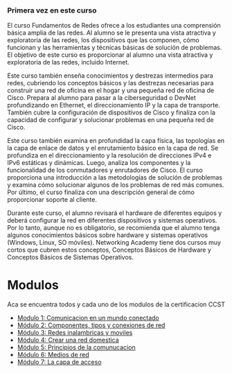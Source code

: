 ### Primera vez en este curso
El curso Fundamentos de Redes ofrece a los estudiantes una comprensión básica amplia de las redes. Al alumno se le presenta una vista atractiva y exploratoria de las redes, los dispositivos que las componen, cómo funcionan y las herramientas y técnicas básicas de solución de problemas. El objetivo de este curso es proporcionar al alumno una vista atractiva y exploratoria de las redes, incluido Internet.

Este curso también enseña conocimientos y destrezas intermedios para redes, cubriendo los conceptos básicos y las destrezas necesarias para construir una red de oficina en el hogar y una pequeña red de oficina de Cisco. Prepara al alumno para pasar a la ciberseguridad o DevNet profundizando en Ethernet, el direccionamiento IP y la capa de transporte. También cubre la configuración de dispositivos de Cisco y finaliza con la capacidad de configurar y solucionar problemas en una pequeña red de Cisco.

Este curso también examina en profundidad la capa física, las topologías en la capa de enlace de datos y el enrutamiento básico en la capa de red. Se profundiza en el direccionamiento y la resolución de direcciones IPv4 e IPv6 estáticas y dinámicas. Luego, analiza los componentes y la funcionalidad de los conmutadores y enrutadores de Cisco. El curso proporciona una introducción a las metodologías de solución de problemas y examina cómo solucionar algunos de los problemas de red más comunes. Por último, el curso finaliza con una descripción general de cómo proporcionar soporte al cliente.

Durante este curso, el alumno revisará el hardware de diferentes equipos y deberá configurar la red en diferentes dispositivos y sistemas operativos. Por lo tanto, aunque no es obligatorio, se recomienda que el alumno tenga algunos conocimientos básicos sobre hardware y sistemas operativos (Windows, Linux, SO móviles). Networking Academy tiene dos cursos muy cortos que cubren estos conceptos, Conceptos Básicos de Hardware y Conceptos Básicos de Sistemas Operativos.

# Modulos

Aca se encuentra todos y cada uno de los modulos de la certificacion CCST

- [Modulo 1: Comunicacion en un mundo conectado](./modulos/modulo1.md)
- [Módulo 2: Componentes, tipos y conexiones de red](./modulos/modulo2.md)
- [Módulo 3: Redes inalambricas y moviles](./modulos/modulo3.md)
- [Módulo 4: Crear una red domestica](./modulos/modulo4.md)
- [Módulo 5: Principios de la comunucacion](./modulos/modulo5.md)
- [Módulo 6: Medios de red](./modulos/modulo6.md)
- [Módulo 7: La capa de acceso](./modulos/modulo7.md)